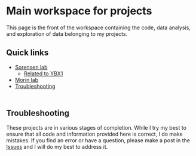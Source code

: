# Main workspace for projects <!-- omit in toc -->

This page is the front of the workspace containing the code, data analysis, and exploration of data belonging to my projects.

## Quick links <!-- omit in toc -->

- [Sorensen lab](https://github.com/chrishuges/wetLabProtocols/tree/master/sorensenLab)
  - [Related to YBX1](https://github.com/chrishuges/wetLabProtocols/tree/master/sorensenLab/relatedToYbx1)
- [Morin lab](https://github.com/chrishuges/wetLabProtocols/tree/master/morinLab)
- [Troubleshooting](#troubleshooting)

<hr style="height:6pt; visibility:hidden;" />

## Troubleshooting

These projects are in various stages of completion. While I try my best to ensure that all code and information provided here is correct, I do make mistakes. If you find an error or have a question, please make a post in the [Issues](https://github.com/chrishuges/projectsWorkspace/issues) and I will do my best to address it.
